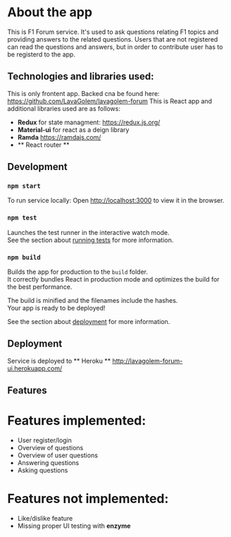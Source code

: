# About the app
This is F1 Forum service. It's used to ask questions relating F1 topics and providing answers to the related questions.
Users that are not registered can read the questions and answers, but in order to contribute user has to be registerd to the app. 

## Technologies and libraries used: 
This is only frontent app. Backed cna be found here: https://github.com/LavaGolem/lavagolem-forum
This is React app and additional libraries used are as follows:
- **Redux** for state managment: https://redux.js.org/ 
- **Material-ui** for react as a deign library 
- **Ramda** https://ramdajs.com/
- ** React router **

## Development 

### `npm start`
To run service locally: 
Open [http://localhost:3000](http://localhost:3000) to view it in the browser.

### `npm test`

Launches the test runner in the interactive watch mode.\
See the section about [running tests](https://facebook.github.io/create-react-app/docs/running-tests) for more information.

### `npm build`

Builds the app for production to the `build` folder.\
It correctly bundles React in production mode and optimizes the build for the best performance.

The build is minified and the filenames include the hashes.\
Your app is ready to be deployed!

See the section about [deployment](https://facebook.github.io/create-react-app/docs/deployment) for more information.

## Deployment

Service is deployed to ** Heroku **
http://lavagolem-forum-ui.herokuapp.com/

## Features 
# Features implemented: 
- User register/login
- Overview of questions
- Overview of user questions
- Answering questions
- Asking questions

# Features not implemented: 
- Like/dislike feature
- Missing proper UI testing with **enzyme**
